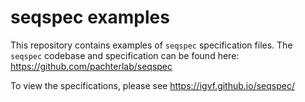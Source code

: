 # seqspec examples

This repository contains examples of `seqspec` specification files. The `seqspec` codebase and specification can be found here: https://github.com/pachterlab/seqspec

To view the specifications, please see https://igvf.github.io/seqspec/

